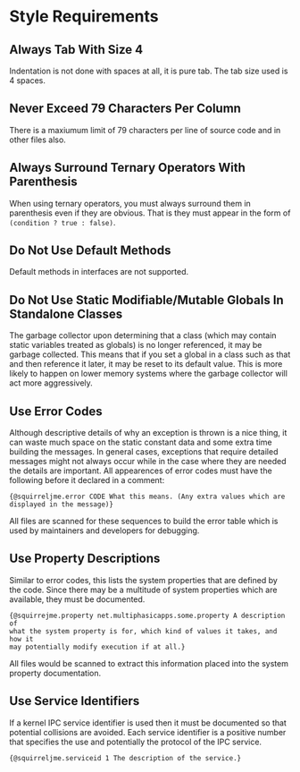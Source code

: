 # Style Requirements

## Always Tab With Size 4

Indentation is not done with spaces at all, it is pure tab. The tab size used
is 4 spaces.

## Never Exceed 79 Characters Per Column

There is a maxiumum limit of 79 characters per line of source code and in
other files also.

## Always Surround Ternary Operators With Parenthesis

When using ternary operators, you must always surround them in parenthesis even
if they are obvious. That is they must appear in the form of
`(condition ? true : false)`.

## Do Not Use Default Methods

Default methods in interfaces are not supported.

## Do Not Use Static Modifiable/Mutable Globals In Standalone Classes

The garbage collector upon determining that a class (which may contain static
variables treated as globals) is no longer referenced, it may be garbage
collected. This means that if you set a global in a class such as that and
then reference it later, it may be reset to its default value. This is more
likely to happen on lower memory systems where the garbage collector will act
more aggressively.

## Use Error Codes

Although descriptive details of why an exception is thrown is a nice thing, it
can waste much space on the static constant data and some extra time building
the messages. In general cases, exceptions that require detailed messages
might not always occur while in the case where they are needed the details
are important. All appearences of error codes must have the following
before it declared in a comment:

	{@squirreljme.error CODE What this means. (Any extra values which are
	displayed in the message)}

All files are scanned for these sequences to build the error table which is
used by maintainers and developers for debugging.

## Use Property Descriptions

Similar to error codes, this lists the system properties that are defined by
the code. Since there may be a multitude of system properties which are
available, they must be documented.

	{@squirrejme.property net.multiphasicapps.some.property A description of
	what the system property is for, which kind of values it takes, and how it
	may potentially modify execution if at all.}

All files would be scanned to extract this information placed into the system
property documentation.

## Use Service Identifiers

If a kernel IPC service identifier is used then it must be documented so that
potential collisions are avoided. Each service identifier is a positive number
that specifies the use and potentially the protocol of the IPC service.

	{@squirreljme.serviceid 1 The description of the service.}


